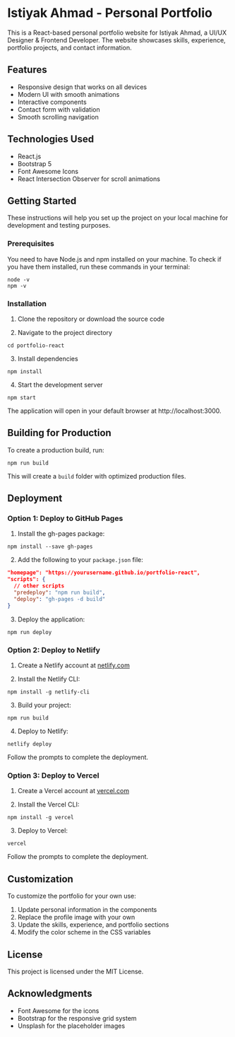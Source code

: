 # Istiyak Ahmad - Personal Portfolio

This is a React-based personal portfolio website for Istiyak Ahmad, a UI/UX Designer & Frontend Developer. The website showcases skills, experience, portfolio projects, and contact information.

## Features

- Responsive design that works on all devices
- Modern UI with smooth animations
- Interactive components
- Contact form with validation
- Smooth scrolling navigation

## Technologies Used

- React.js
- Bootstrap 5
- Font Awesome Icons
- React Intersection Observer for scroll animations

## Getting Started

These instructions will help you set up the project on your local machine for development and testing purposes.

### Prerequisites

You need to have Node.js and npm installed on your machine. To check if you have them installed, run these commands in your terminal:

```
node -v
npm -v
```

### Installation

1. Clone the repository or download the source code

2. Navigate to the project directory

```
cd portfolio-react
```

3. Install dependencies

```
npm install
```

4. Start the development server

```
npm start
```

The application will open in your default browser at http://localhost:3000.

## Building for Production

To create a production build, run:

```
npm run build
```

This will create a `build` folder with optimized production files.

## Deployment

### Option 1: Deploy to GitHub Pages

1. Install the gh-pages package:

```
npm install --save gh-pages
```

2. Add the following to your `package.json` file:

```json
"homepage": "https://yourusername.github.io/portfolio-react",
"scripts": {
  // other scripts
  "predeploy": "npm run build",
  "deploy": "gh-pages -d build"
}
```

3. Deploy the application:

```
npm run deploy
```

### Option 2: Deploy to Netlify

1. Create a Netlify account at [netlify.com](https://www.netlify.com/)

2. Install the Netlify CLI:

```
npm install -g netlify-cli
```

3. Build your project:

```
npm run build
```

4. Deploy to Netlify:

```
netlify deploy
```

Follow the prompts to complete the deployment.

### Option 3: Deploy to Vercel

1. Create a Vercel account at [vercel.com](https://vercel.com/)

2. Install the Vercel CLI:

```
npm install -g vercel
```

3. Deploy to Vercel:

```
vercel
```

Follow the prompts to complete the deployment.

## Customization

To customize the portfolio for your own use:

1. Update personal information in the components
2. Replace the profile image with your own
3. Update the skills, experience, and portfolio sections
4. Modify the color scheme in the CSS variables

## License

This project is licensed under the MIT License.

## Acknowledgments

- Font Awesome for the icons
- Bootstrap for the responsive grid system
- Unsplash for the placeholder images